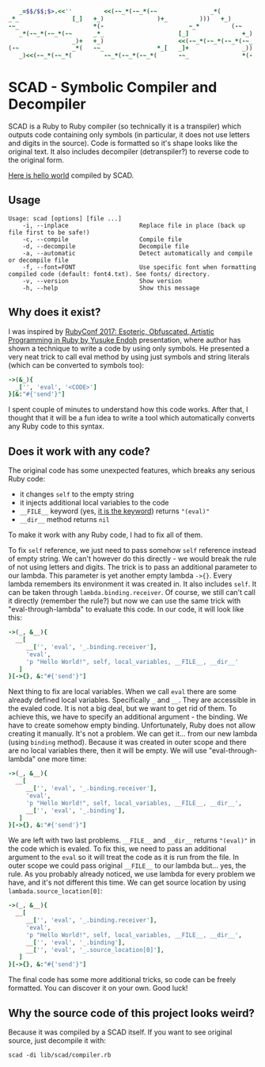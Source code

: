 ```ruby
   _=$$/$$;$>.<<''         <<(-~_*(-~_*(-~               _*(            -~_*(-~_*(-~_*(-+~
_*_               [_]   +_)               )+_         )))   +_)         +_)               <<(
-~_                     *(-                        ~_*         (-~      _*(               -+~
   _*(-~_*(-~_*(-~      _*_                     [_]               +_)   )))               )++
                  _)+   +_)                     <<(-~_*(-~_*(-~_*(-~_   *(-               ~_*
(-~               _*(   -~_               *_[   _]+               _))   )))               )++
   _)<<(-~_*(-~_*(         -~_*(-~_*(-~_*(      -~_               *(-   ~_*_[_]+_))))+_)))
```

# SCAD - Symbolic Compiler and Decompiler

SCAD is a Ruby to Ruby compiler (so technically it is a transpiler) which outputs code containing only symbols (in particular, it does not use letters and digits in the source). Code is formatted so it's shape looks like the original text. It also includes decompiler (detranspiler?) to reverse code to the original form.

[Here is hello world](https://github.com/radarek/scad/raw/master/examples/helloworld.rb) compiled by SCAD.

## Usage

```shell
Usage: scad [options] [file ...]
    -i, --inplace                    Replace file in place (back up file first to be safe!)
    -c, --compile                    Compile file
    -d, --decompile                  Decompile file
    -a, --automatic                  Detect automatically and compile or decompile file
    -f, --font=FONT                  Use specific font when formatting compiled code (default: font4.txt). See fonts/ directory.
    -v, --version                    Show version
    -h, --help                       Show this message
```

## Why does it exist?

I was inspired by [RubyConf 2017: Esoteric, Obfuscated, Artistic Programming in Ruby by Yusuke Endoh](https://youtu.be/6K7EmeptEHo?t=572) presentation, where author has shown a technique to write a code by using only symbols. He presented a very neat trick to call eval method by using just symbols and string literals (which can be converted to symbols too):

```ruby
->(&_){
  _['', 'eval', '<CODE>']
}[&:"#{'send'}"]
```

I spent couple of minutes to understand how this code works.
After that, I thought that it will be a fun idea to write a tool which automatically converts any Ruby code to this syntax.

## Does it work with any code?

The original code has some unexpected features, which breaks any serious Ruby code:

* it changes `self` to the empty string
* it injects additional local variables to the code
* `__FILE__` keyword (yes, [it is the keyword](https://github.com/ruby/ruby/blob/12883f8fa6222324880e2b0f161f8c6d6cf365c7/defs/keywords#L13)) returns `"(eval)"`
* `__dir__` method returns `nil`

To make it work with any Ruby code, I had to fix all of them.

To fix `self` reference, we just need to pass somehow `self` reference instead of empty string. We can't however do this directly - we would break the rule of not using letters and digits. The trick is to pass an additional parameter to our lambda. This parameter is yet another empty lambda `->{}`. Every lambda remembers its environment it was created in. It also includes `self`. It can be taken through `lambda.binding.receiver`. Of course, we still can't call it directly (remember the rule?) but now we can use the same trick with "eval-through-lambda" to evaluate this code. In our code, it will look like this:

```ruby
->(_, &__){
  __[
     __['', 'eval', '_.binding.receiver'],
     'eval',
     'p "Hello World!", self, local_variables, __FILE__, __dir__'
   ]
}[->{}, &:"#{'send'}"]
```

Next thing to fix are local variables. When we call `eval` there are some already defined local variables. Specifically `_` and `__`. They are accessible in the evaled code. It is not a big deal, but we want to get rid of them. To achieve this, we have to specify an additional argument - the binding. We have to create somehow empty binding. Unfortunately, Ruby does not allow creating it manually. It's not a problem. We can get it... from our new lambda (using `binding` method). Because it was created in outer scope and there are no local variables there, then it will be empty. We will use "eval-through-lambda" one more time:

```ruby
->(_, &__){
  __[
     __['', 'eval', '_.binding.receiver'],
     'eval',
     'p "Hello World!", self, local_variables, __FILE__, __dir__',
     __['', 'eval', '_.binding'],
   ]
}[->{}, &:"#{'send'}"]
```

We are left with two last problems. `__FILE__` and `__dir__` returns `"(eval)"` in the code which is evaled. To fix this, we need to pass an additional argument to the `eval` so it will treat the code as it is run from the file. In outer scope we could pass original `__FILE__` to our lambda but... yes, the rule. As you probably already noticed, we use lambda for every problem we have, and it's not different this time. We can get source location by using `lambada.source_location[0]`:

```ruby
->(_, &__){
  __[
     __['', 'eval', '_.binding.receiver'],
     'eval',
     'p "Hello World!", self, local_variables, __FILE__, __dir__',
     __['', 'eval', '_.binding'],
     __['', 'eval', '_.source_location[0]'],
   ]
}[->{}, &:"#{'send'}"]
```

The final code has some more additional tricks, so code can be freely formatted. You can discover it on your own. Good luck!

## Why the source code of this project looks weird?

Because it was compiled by a SCAD itself. If you want to see original source, just decompile it with:

```
scad -di lib/scad/compiler.rb
```
